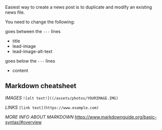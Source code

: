 Easiest way to create a news post is to duplicate and modify an existing news file.

You need to change the following:

goes between the ```---``` lines
- title
- lead-image
- lead-image-alt-text

goes below the ```---``` lines
- content

## Markdown cheatsheet
*IMAGES*
```![alt text!]((/assets/photos/YOURIMAGE.IMG)```

*LINKS*
```[link text](https://www.example.com)```

*MORE INFO ABOUT MARKDOWN*
https://www.markdownguide.org/basic-syntax/#overview
